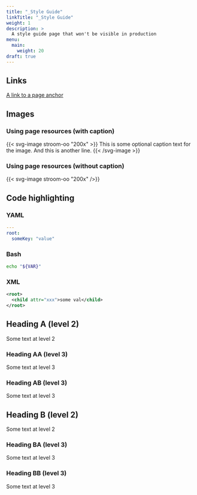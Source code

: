 ```yaml
---
title: "_Style Guide"
linkTitle: "_Style Guide"
weight: 1
description: >
  A style guide page that won't be visible in production
menu:
  main:
    weight: 20
draft: true
---
```


## Links

[A link to a page anchor](#heading-bb-level-3)


## Images


### Using page resources (with caption)

{{< svg-image stroom-oo "200x" >}}
This is some optional caption text for the image.
And this is another line.
{{< /svg-image >}}


### Using page resources (without caption)

{{< svg-image stroom-oo "200x" />}}




## Code highlighting

### YAML

```yaml
---
root:
  someKey: "value"
```

### Bash

```bash
echo "${VAR}"
```

### XML

```xml
<root>
  <child attr="xxx">some val</child>
</root>
```







## Heading A (level 2)

Some text at level 2


### Heading AA (level 3)

Some text at level 3


### Heading AB (level 3)

Some text at level 3


## Heading B (level 2)

Some text at level 2


### Heading BA (level 3)

Some text at level 3


### Heading BB (level 3)

Some text at level 3


